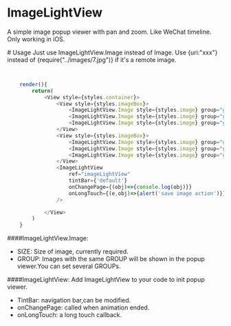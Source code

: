 # ImageLightView
A simple image popup viewer with pan and zoom. Like WeChat timeline. Only working in iOS.
<p>
# Usage
Just use ImageLightView.Image instead of Image. Use {uri:"xxx"} instead of {require("../images/7.jpg")} if it's a remote image.
<p>

 
```javascript


	render(){
        return(
            <View style={styles.container}>
                <View style={styles.imageBox}>
                    <ImageLightView.Image style={styles.image} group="group1" size={{width:960,height:640}} source={require("../images/1.jpg")} />
                    <ImageLightView.Image style={styles.image} group="group1" size={{width:1200,height:2241}} source={require("../images/2.jpg")} />
                    <ImageLightView.Image style={styles.image} group="group1" size={{width:960,height:600}} source={require("../images/3.jpg")} />
                </View>
                <View style={styles.imageBox}>
                    <ImageLightView.Image style={styles.image} group="group2" size={{width:640,height:1136}} source={require("../images/7.jpg")} />
                    <ImageLightView.Image style={styles.image} group="group2" size={{width:800,height:800}} source={require("../images/8.jpg")} />
                    <ImageLightView.Image style={styles.image} group="group2" size={{width:640,height:1136}} source={require("../images/9.jpg")} />
                </View>
                <ImageLightView
                    ref="imageLightView"
                    tintBar={'default'}
                    onChangePage={(obj)=>{console.log(obj)}}
                    onLongTouch={(e,obj)=>{alert('save image action')}}
                />

            </View>
        )
    }

```

####ImageLightView.Image:
 
 * SIZE: Size of image, currently required.
 * GROUP: Images with the same GROUP will be shown in the popup viewer.You can set several GROUPs.
 
####ImageLightView:
Add ImageLightView to your code to init popup viewer.
 
 * TintBar: navigation bar,can be modified.
 * onChangePage: called when animation ended.
 * onLongTouch: a long touch callback.

